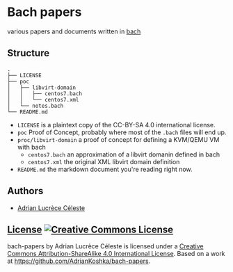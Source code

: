 # Bach papers
various papers and documents written in [bach](https://github.com/tawesoft/bach)

## Structure

```
.
├── LICENSE
├── poc
│   ├── libvirt-domain
│   │   ├── centos7.bach
│   │   └── centos7.xml
│   └── notes.bach
└── README.md
```

- `LICENSE` is a plaintext copy of the CC-BY-SA 4.0 international license.
- `poc` Proof of Concept, probably where most of the `.bach` files will end up.
- `proc/libvirt-domain` a proof of concept for defining a KVM/QEMU VM with bach
  - `centos7.bach` an approximation of a libvirt domanin defined in bach
  - `centos7.xml` the original XML libvirt domain definition
- `README.md` the markdown document you're reading right now.


## Authors

 - [Adrian Lucrèce Céleste](https://github.com/AdrianKoshka)

## [License](LICENSE) <a rel="license" href="http://creativecommons.org/licenses/by-sa/4.0/"><img alt="Creative Commons License" style="border-width:0" src="https://i.creativecommons.org/l/by-sa/4.0/88x31.png" /></a>

<span xmlns:dct="http://purl.org/dc/terms/" property="dct:title">bach-papers</span> by <span xmlns:cc="http://creativecommons.org/ns#" property="cc:attributionName">Adrian Lucrèce Céleste</span> is licensed under a <a rel="license" href="http://creativecommons.org/licenses/by-sa/4.0/">Creative Commons Attribution-ShareAlike 4.0 International License</a>.
Based on a work at <a xmlns:dct="http://purl.org/dc/terms/" href="https://github.com/AdrianKoshka/bach-papers" rel="dct:source">https://github.com/AdrianKoshka/bach-papers</a>.
